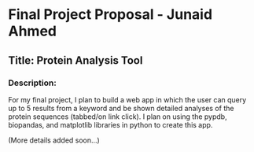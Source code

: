 # Final Project Proposal - Junaid Ahmed
## Title: Protein Analysis Tool

### Description:
For my final project, I plan to build a web app in which the user can query
up to 5 results from a keyword and be shown detailed analyses of the protein
sequences (tabbed/on link click). I plan on using the pypdb, biopandas, and
matplotlib libraries in python to create this app.

(More details added soon...) 

